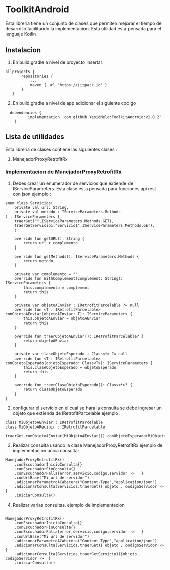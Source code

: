 # ToolkitAndroid
Esta libreria tiene un conjunto de clases que permiten mejorar el tiempo de desarrollo facilitando la implementacion. Esta utilidad esta pensada para el lenguaje Kotlin

## Instalacion
 1. En build.gradle a nivel de proyecto insertar:
 ``` [language]
allprojects {
		repositories {
			...
			maven { url 'https://jitpack.io' }
		}
	}
  ```
  
  2. En build.gradle a nivel de app adicionar el siguiente codigo
  ``` [language]
    dependencies {
	        implementation 'com.github.YesidMelo:ToolkitAndroid:v1.0.2'
	  }
  ``` 

## Lista de utilidades
Esta libreria de clases contiene las siguientes clases : 

1. ManejadorProxyRetrofitRx

### Implementacion de ManejadorProxyRetrofitRx
1. Debes crear un enumerador de servicios que extiende de IServiceParameters. Esta clase esta pensada para funciones api rest con json
ejemplo : 
```[language]
enum class Servicios(
    private val url: String,
    private val metodo : IServiceParameters.Methods
) : IServiceParameters {
    traerGet("",IServiceParameters.Methods.GET),
    traerGetServicio1("Servicio1",IServiceParameters.Methods.GET),
    ;

    override fun getURL(): String {
        return url + complemento
    }

    override fun getMethods(): IServiceParameters.Methods {
        return metodo
    }

    private var complemento = ""
    override fun WithComplement(complement: String): IServiceParameters {
        this.complemento = complement
        return this
    }

    private var objetoAEnviar : IRetrofitParcelable ?= null
    override fun <T : IRetrofitParcelable> conObjetoAEnviar(objetoAEnviar: T): IServiceParameters {
        this.objetoAEnviar = objetoAEnviar
        return this
    }

    override fun traerObjetoAEnviar(): IRetrofitParcelable? {
        return objetoAEnviar
    }

    private var claseObjetoEsperado : Class<*> ?= null
    override fun <T : IRetrofitParcelable> conObjetoEsperado(objetoEsperado: Class<T>): IServiceParameters {
        this.claseObjetoEsperado = objetoEsperado
        return this
    }

    override fun traerClaseObjetoEsperado(): Class<*>? {
        return claseObjetoEsperado
    }
}
```

2. configurar el servicio en el cual se hara la consulta se debe ingresar un objeto que extienda de IRetrofitParcelable
ejemplo : 
```[language]
class MiObjetoAEnviar : IRetrofitParcelable
class MiObjetoARecibir : IRetrofitParcelable

traerGet.conObjetoAEnviar(MiObjetoAEnviar()).conObjetoEsperado(MiObjetoARecibir::class.java)
```

3. Realizar consulta usando la clase ManejadorProxyRetrofitRx
ejemplo de implementacion unica consulta:

```[language]
ManejadorProxyRetrofitRx()
	.conEscuchadorInicioConsulta{}
	.conEscuchadorFinConsulta{}
	.conEscuchadorFalla{error,servicio,codigo,servidor ->	}
	.conUrlBase("Mi url de servidor")
	.adicionarParametroACabecera("Content-Type","application/json")
	.adicionarConsulta(Servicios.traerGet){	objeto , codigoServidor ->	}
	.iniciarConsulta()
```
4. Realizar varias consultas.
ejemplo de implementacion 
```[languaje]

ManejadorProxyRetrofitRx()
	.conEscuchadorInicioConsulta{}
	.conEscuchadorFinConsulta{}
	.conEscuchadorFalla{error,servicio,codigo,servidor ->	}
	.conUrlBase("Mi url de servidor")
	.adicionarParametroACabecera("Content-Type","application/json")
	.adicionarConsulta(Servicios.traerGet){	objeto , codigoServidor ->	}
	.adicionarConsulta(Servicios.traerGetServicio1){objeto , codigoServidor ->	}
	.iniciarConsulta()

```
